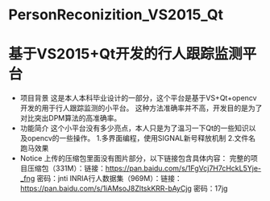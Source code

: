 # PersonReconizition_VS2015_Qt
基于VS2015+Qt开发的行人跟踪监测平台
=================================
* 项目背景
这是本人本科毕业设计的一部分，这个平台是基于VS+Qt+opencv开发的用于行人跟踪监测的小平台。
这种方法准确率并不高，开发目的是为了对比突出DPM算法的高准确率。
* 功能简介
这个小平台没有多少亮点，本人只是为了温习一下Qt的一些知识以及opencv的一些操作。
1.多界面编程，使用SIGNAL新号释放机制
2.文件名跑马效果
* Notice
上传的压缩包里面没有图片部分，以下链接包含具体内容：
完整的项目压缩包（331M）：链接：https://pan.baidu.com/s/1FgVcj7H7cHckL5Yje-_fng 密码：jnti
INRIA行人数据集（969M）：链接：https://pan.baidu.com/s/1iAMsoJ8ZltskKRR-bAyCjg 密码：17jg
